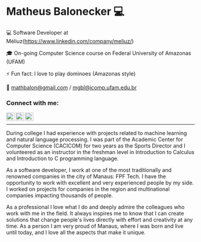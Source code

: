# Matheus Balonecker 💻

💻 Software Developer at Méliuz(https://www.linkedin.com/company/meliuz/)

🎓 On-going Computer Science course on Federal University of Amazonas (UFAM)

⚡ Fun fact: I love to play dominoes (Amazonas style)

📧 mathbalon@gmail.com / mgbl@icomp.ufam.edu.br

### Connect with me:

[<img align="left" alt="Twitter" width="22px" src="https://cdn.jsdelivr.net/npm/simple-icons@v3/icons/twitter.svg" />](https://twitter.com/Mathbalon)
[<img align="left" alt="LinkedIn" width="22px" src="https://cdn.jsdelivr.net/npm/simple-icons@v3/icons/linkedin.svg" />](https://www.linkedin.com/in/matheusbalonecker/)
[<img align="left" alt="Instagram" width="22px" src="https://cdn.jsdelivr.net/npm/simple-icons@v3/icons/instagram.svg" />](https://www.instagram.com/mathbalon/?hl=pt-br)

<br />

----------------

During college I had experience with projects related to machine learning and natural language processing. I was part of the Academic Center for Computer Science (CACICOM) for two years as the Sports Director and I volunteered as an instructor in the freshman level in Introduction to Calculus and Introduction to C programming language.

As a software developer, I work at one of the most traditionally and renowned companies in the city of Manaus: FPF Tech. I have the opportunity to work with excellent and very experienced people by my side. I worked on projects for companies in the region and multinational companies impacting thousands of people.

As a professional I love what I do and deeply admire the colleagues who work with me in the field. It always inspires me to know that I can create solutions that change people's lives directly with effort and creativity at any time. As a person I am very proud of Manaus, where I was born and live until today, and I love all the aspects that make it unique.

<!--
**mathbalon/mathbalon** is a ✨ _special_ ✨ repository because its `README.md` (this file) appears on your GitHub profile.

Here are some ideas to get you started:

- 🔭 I’m currently working on ...
- 🌱 I’m currently learning ...
- 👯 I’m looking to collaborate on ...
- 🤔 I’m looking for help with ...
- 💬 Ask me about ...
- 📫 How to reach me: ...
- 😄 Pronouns: ...
- ⚡ Fun fact: ...
-->
